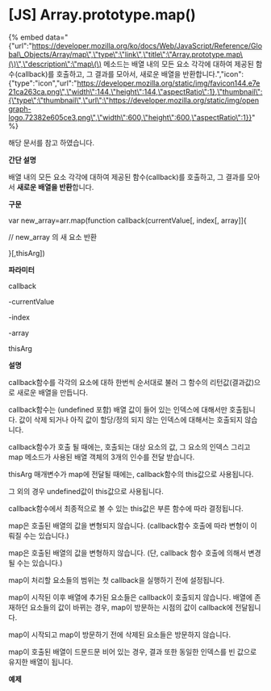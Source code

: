 # \[JS\] Array.prototype.map\(\)

{% embed data="{\"url\":\"https://developer.mozilla.org/ko/docs/Web/JavaScript/Reference/Global\_Objects/Array/map\",\"type\":\"link\",\"title\":\"Array.prototype.map\(\)\",\"description\":\"map\(\) 메소드는 배열 내의 모든 요소 각각에 대하여 제공된 함수\(callback\)를 호출하고, 그 결과를 모아서, 새로운 배열을 반환합니다.\",\"icon\":{\"type\":\"icon\",\"url\":\"https://developer.mozilla.org/static/img/favicon144.e7e21ca263ca.png\",\"width\":144,\"height\":144,\"aspectRatio\":1},\"thumbnail\":{\"type\":\"thumbnail\",\"url\":\"https://developer.mozilla.org/static/img/opengraph-logo.72382e605ce3.png\",\"width\":600,\"height\":600,\"aspectRatio\":1}}" %}

해당 문서를 참고 하였습니다.

 **간단 설명**

배열 내의 모든 요소 각각에 대하여 제공된 함수\(callback\)를 호출하고, 그 결과를 모아서 **새로운 배열을 반환**합니다. 

**구문**

var new\_array=arr.map\(function callback\(currentValue\[, index\[, array\]\]{

// new\_array 의 새 요소 반환

}\[,thisArg\]\)

**파라미터**

callback

-currentValue

-index

-array

thisArg

**설명**

callback함수를 각각의 요소에 대하 한번씩 순서대로 불러 그 함수의 리턴값\(결과값\)으로 새로운 배열을 만듭니다. 

callback함수는 \(undefined 포함\) 배열 값이 들어 있는 인덱스에 대해서만 호출됩니다. 값이 삭제 되거나 아직 값이 할당/정의 되지 않는 인덱스에 대해서는 호출되지 않습니다. 

callback함수가 호출 될 때에는, 호출되는 대상 요소의 값, 그 요소의 인덱스 그리고 map 메소드가 사용된 배열 객체의 3개의 인수를 전달 받습니다. 

thisArg 매개변수가 map에 전달될 때에는, callback함수의 this값으로 사용됩니다. 

그 외의 경우 undefined값이 this값으로 사용됩니다. 

callback함수에서 최종적으로 볼 수 있는  this값은 부른 함수에 따라 결정됩니다. 

map은 호출된 배열의 값을 변형되지 않습니다. \(callback함수 호출에 따라 변형이 이뤄질 수는 있습니다.\)

map은 호출된 배열의 값을 변형하지 않습니다. \(단, callback 함수 호출에 의해서 변경될 수는 있습니다.\)

map이 처리할 요소들의 범위는 첫 callback을 실행하기 전에 설정됩니다. 

map이 시작된 이후 배열에 추가된 요소들은 callback이 호출되지 않습니다.  배열에 존재하던 요소들의 값이 바뀌는 경우, map이 방문하는 시점의 값이 callback에 전달됩니다. 

map이 시작되고 map이 방문하기 전에 삭제된 요소들은 방문하지 않습니다. 

map이 호출된 배열이 드문드문 비어 있는 경우, 결과 또한 동일한 인덱스를 빈 값으로 유지한 배열이 됩니다.

**예제**



